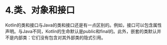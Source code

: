 # 4.类、对象和接口

Kotlin的类和接口与Java的类和接口还是有一点区别的。例如，接口可以包含属性声明。与Java不同，Kotlin的生命默认是public和final的。此外，嵌套的类默认并不是内部类：它们没有包含对其外部类的隐式引用。

